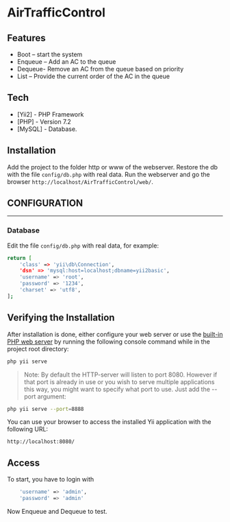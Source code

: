 # AirTrafficControl

## Features

- Boot – start the system
- Enqueue – Add an AC to the queue
- Dequeue- Remove an AC from the queue based on priority
- List – Provide the current order of the AC in the queue

## Tech

- [Yii2] - PHP Framework
- [PHP] - Version 7.2
- [MySQL] - Database.

## Installation

Add the project to the folder http or www of the webserver.
Restore the db with the file `config/db.php` with real data.
Run the webserver and go the browser `http://localhost/AirTrafficControl/web/`.

## CONFIGURATION
-------------

### Database

Edit the file `config/db.php` with real data, for example:

```sh
return [
    'class' => 'yii\db\Connection',
    'dsn' => 'mysql:host=localhost;dbname=yii2basic',
    'username' => 'root',
    'password' => '1234',
    'charset' => 'utf8',
];
```

Verifying the Installation 
--------------------------

After installation is done, either configure your web server or use the
[built-in PHP web server](https://secure.php.net/manual/en/features.commandline.webserver.php) by running the following
console command while in the project root directory:
 
```bash
php yii serve
```

> Note: By default the HTTP-server will listen to port 8080. However if that port is already in use or you wish to 
serve multiple applications this way, you might want to specify what port to use. Just add the --port argument:

```bash
php yii serve --port=8888
```

You can use your browser to access the installed Yii application with the following URL:

```
http://localhost:8080/
```

## Access

To start, you have to login with 
```sh
    'username' => 'admin',
    'password' => 'admin'
```
Now Enqueue and Dequeue to test.

